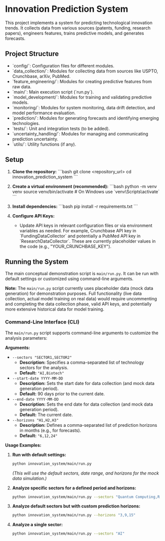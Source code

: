 # Innovation Prediction System

This project implements a system for predicting technological innovation trends.
It collects data from various sources (patents, funding, research papers),
engineers features, trains predictive models, and generates forecasts.

## Project Structure

- \`config/\`: Configuration files for different modules.
- \`data_collection/\`: Modules for collecting data from sources like USPTO, Crunchbase, arXiv, PubMed.
- \`feature_engineering/\`: Modules for creating predictive features from raw data.
- \`main/\`: Main execution script (\`run.py\`).
- \`model_development/\`: Modules for training and validating predictive models.
- \`monitoring/\`: Modules for system monitoring, data drift detection, and model performance evaluation.
- \`prediction/\`: Modules for generating forecasts and identifying emerging technologies.
- \`tests/\`: Unit and integration tests (to be added).
- \`uncertainty_handling/\`: Modules for managing and communicating prediction uncertainty.
- \`utils/\`: Utility functions (if any).

## Setup

1.  **Clone the repository:**
    \`\`\`bash
    git clone <repository_url>
    cd innovation_prediction_system
    \`\`\`

2.  **Create a virtual environment (recommended):**
    \`\`\`bash
    python -m venv venv
    source venv/bin/activate  # On Windows use \`venv\Scripts\activate\`
    \`\`\`

3.  **Install dependencies:**
    \`\`\`bash
    pip install -r requirements.txt
    \`\`\`

4.  **Configure API Keys:**
    - Update API keys in relevant configuration files or via environment variables as needed.
      For example, Crunchbase API key in \`FundingDataCollector\` and potentially a PubMed API key in \`ResearchDataCollector\`.
      These are currently placeholder values in the code (e.g., "YOUR_CRUNCHBASE_KEY").

## Running the System

The main conceptual demonstration script is `main/run.py`. It can be run with default settings or customized using command-line arguments.

**Note:** The `main/run.py` script currently uses placeholder data (mock data generation) for demonstration purposes.
Full functionality (live data collection, actual model training on real data) would require uncommenting and completing the data collection phase,
valid API keys, and potentially more extensive historical data for model training.

### Command-Line Interface (CLI)

The `main/run.py` script supports command-line arguments to customize the analysis parameters:

**Arguments:**

*   `--sectors "SECTOR1,SECTOR2"`
    *   **Description:** Specifies a comma-separated list of technology sectors for the analysis.
    *   **Default:** `"AI,Biotech"`
*   `--start-date YYYY-MM-DD`
    *   **Description:** Sets the start date for data collection (and mock data generation period).
    *   **Default:** 90 days prior to the current date.
*   `--end-date YYYY-MM-DD`
    *   **Description:** Sets the end date for data collection (and mock data generation period).
    *   **Default:** The current date.
*   `--horizons "H1,H2,H3"`
    *   **Description:** Defines a comma-separated list of prediction horizons in months (e.g., for forecasts).
    *   **Default:** `"6,12,24"`

**Usage Examples:**

1.  **Run with default settings:**
    ```bash
    python innovation_system/main/run.py
    ```
    *(This will use the default sectors, date range, and horizons for the mock data simulation.)*

2.  **Analyze specific sectors for a defined period and horizons:**
    ```bash
    python innovation_system/main/run.py --sectors "Quantum Computing,Renewable Energy" --start-date 2023-01-01 --end-date 2023-12-31 --horizons "6,18"
    ```

3.  **Analyze default sectors but with custom prediction horizons:**
    ```bash
    python innovation_system/main/run.py --horizons "3,9,15"
    ```

4.  **Analyze a single sector:**
    ```bash
    python innovation_system/main/run.py --sectors "AI"
    ```
